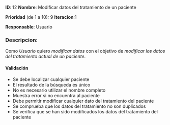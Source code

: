 **ID**: 12 
**Nombre**: Modificar datos del tratamiento de un paciente

**Prioridad** (de 1 a 10): 9 
**Iteracion**:1

**Responsable**: Usuario

### Descripcion:

Como *Usuario* quiero *modificar datos* con el objetivo de *modificar los datos del tratamiento actual de un paciente*.

#### Validación 

* Se debe localizar cualquier paciente
* El resultado de la búsqueda es único
* No es necesario utilizar el nombre completo
* Muestra error si no encuentra al paciente
* Debe permitir modificar cualquier dato del tratamiento del paciente
* Se comprueba que los datos del tratamiento no son duplicados
* Se verifica que se han sido modificados los datos del tratamiento del paciente